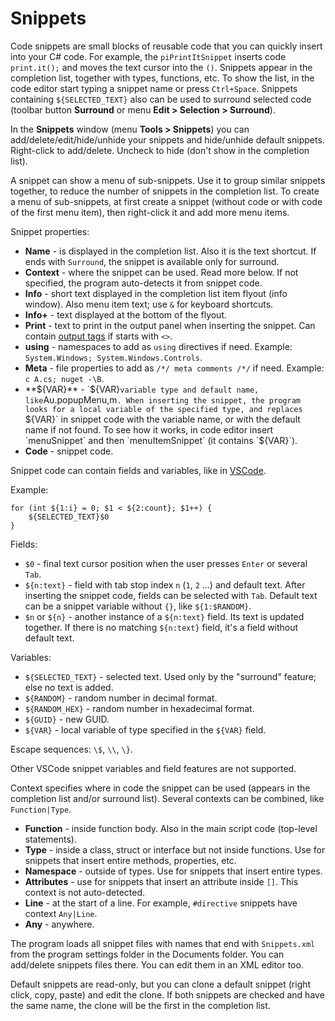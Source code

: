 # Snippets

Code snippets are small blocks of reusable code that you can quickly insert into your C# code. For example, the `piPrintItSnippet` inserts code `print.it();` and moves the text cursor into the `()`. Snippets appear in the completion list, together with types, functions, etc. To show the list, in the code editor start typing a snippet name or press `Ctrl+Space`. Snippets containing `${SELECTED_TEXT}` also can be used to surround selected code (toolbar button **Surround** or menu **Edit > Selection > Surround**).

In the **Snippets** window (menu **Tools > Snippets**) you can add/delete/edit/hide/unhide your snippets and hide/unhide default snippets. Right-click to add/delete. Uncheck to hide (don't show in the completion list).

A snippet can show a menu of sub-snippets. Use it to group similar snippets together, to reduce the number of snippets in the completion list. To create a menu of sub-snippets, at first create a snippet (without code or with code of the first menu item), then right-click it and add more menu items.

Snippet properties:

- **Name** - is displayed in the completion list. Also it is the text shortcut. If ends with `Surround`, the snippet is available only for surround.
- **Context** - where the snippet can be used. Read more below. If not specified, the program auto-detects it from snippet code.
- **Info** - short text displayed in the completion list item flyout (info window). Also menu item text; use `&` for keyboard shortcuts.
- **Info+** - text displayed at the bottom of the flyout.
- **Print** - text to print in the output panel when inserting the snippet. Can contain [output tags](../articles/Output%20tags.html) if starts with `<>`.
- **using** - namespaces to add as `using` directives if need. Example: `System.Windows; System.Windows.Controls`.
- **Meta** - file properties to add as `/*/ meta comments /*/` if need. Example: `c A.cs; nuget -\B`.
- **${VAR}** - `${VAR}` variable type and default name, like `Au.popupMenu,m`. When inserting the snippet, the program looks for a local variable of the specified type, and replaces `${VAR}` in snippet code with the variable name, or with the default name if not found. To see how it works, in code editor insert `menuSnippet` and then `menuItemSnippet` (it contains `${VAR}`).
- **Code** - snippet code.

Snippet code can contain fields and variables, like in [VSCode](https://code.visualstudio.com/docs/editor/userdefinedsnippets).

Example:

```
for (int ${1:i} = 0; $1 < ${2:count}; $1++) {
	${SELECTED_TEXT}$0
}
```

Fields:

- `$0` - final text cursor position when the user presses `Enter` or several `Tab`.
- `${n:text}` - field with tab stop index `n` (`1`, `2` ...) and default text. After inserting the snippet code, fields can be selected with `Tab`. Default text can be a snippet variable without `{}`, like `${1:$RANDOM}`.
- `$n` or `${n}` - another instance of a `${n:text}` field. Its text is updated together. If there is no matching `${n:text}` field, it's a field without default text.

Variables:

- `${SELECTED_TEXT}` - selected text. Used only by the "surround" feature; else no text is added.
- `${RANDOM}` - random number in decimal format.
- `${RANDOM_HEX}` - random number in hexadecimal format.
- `${GUID}` - new GUID.
- `${VAR}` - local variable of type specified in the `${VAR}` field.

Escape sequences: `\$`, `\\`, `\}`.

Other VSCode snippet variables and field features are not supported.

Context specifies where in code the snippet can be used (appears in the completion list and/or surround list). Several contexts can be combined, like `Function|Type`.

- **Function** - inside function body. Also in the main script code (top-level statements).
- **Type** - inside a class, struct or interface but not inside functions. Use for snippets that insert entire methods, properties, etc.
- **Namespace** - outside of types. Use for snippets that insert entire types.
- **Attributes** - use for snippets that insert an attribute inside `[]`. This context is not auto-detected.
- **Line** - at the start of a line. For example, `#directive` snippets have context `Any|Line`.
- **Any** - anywhere.

The program loads all snippet files with names that end with `Snippets.xml` from the program settings folder in the Documents folder. You can add/delete snippets files there. You can edit them in an XML editor too.

Default snippets are read-only, but you can clone a default snippet (right click, copy, paste) and edit the clone. If both snippets are checked and have the same name, the clone will be the first in the completion list.